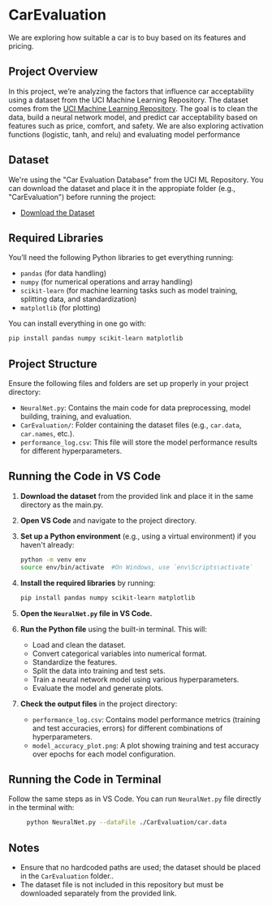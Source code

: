 # CarEvaluation
We are exploring how suitable a car is to buy based on its features and pricing. 

## Project Overview
In this project, we’re analyzing the factors that influence car acceptability using a dataset from the UCI Machine Learning Repository. The dataset comes from the [UCI Machine Learning Repository](https://archive.ics.uci.edu/ml/index.php). The goal is to clean the data, build a neural network model, and predict car acceptability based on features such as price, comfort, and safety. We are also exploring activation functions (logistic, tanh, and relu) and evaluating model performance

## Dataset
We're using the "Car Evaluation Database" from the UCI ML Repository. You can download the dataset and place it in the appropiate folder (e.g., "CarEvaluation") before running the project:
- [Download the Dataset](https://archive.ics.uci.edu/dataset/19/car+evaluation)

## Required Libraries
You’ll need the following Python libraries to get everything running:
- `pandas` (for data handling)
- `numpy` (for numerical operations and array handling)
- `scikit-learn` (for machine learning tasks such as model training, splitting data, and standardization)
- `matplotlib` (for plotting)

You can install everything in one go with:
```bash
pip install pandas numpy scikit-learn matplotlib
```

## Project Structure
Ensure the following files and folders are set up properly in your project directory:
- `NeuralNet.py`: Contains the main code for data preprocessing, model building, training, and evaluation.
- `CarEvaluation/`: Folder containing the dataset files (e.g., `car.data`, `car.names`, etc.).
- `performance_log.csv`: This file will store the model performance results for different hyperparameters.


## Running the Code in VS Code

1. **Download the dataset** from the provided link and place it in the same directory as the main.py.

2. **Open VS Code** and navigate to the project directory.

3. **Set up a Python environment** (e.g., using a virtual environment) if you haven't already:
    ```bash
    python -m venv env
    source env/bin/activate  #On Windows, use `env\Scripts\activate`
    ```

4. **Install the required libraries** by running:
    ```bash
    pip install pandas numpy scikit-learn matplotlib
    ```

5. **Open the `NeuralNet.py` file in VS Code.**

6. **Run the Python file** using the built-in terminal. This will:
    - Load and clean the dataset.
    - Convert categorical variables into numerical format.
    - Standardize the features.
    - Split the data into training and test sets.
    - Train a neural network model using various hyperparameters.
    - Evaluate the model and generate plots.

7. **Check the output files** in the project directory:
    - `performance_log.csv`: Contains model performance metrics (training and test accuracies, errors) for different combinations of hyperparameters.
    - `model_accuracy_plot.png`: A plot showing training and test accuracy over epochs for each model configuration.


## Running the Code in Terminal
Follow the same steps as in VS Code. You can run `NeuralNet.py` file directly in the terminal with:
```bash
     python NeuralNet.py --dataFile ./CarEvaluation/car.data
```
    
## Notes
- Ensure that no hardcoded paths are used; the dataset should be placed in the `CarEvaluation` folder..
- The dataset file is not included in this repository but must be downloaded separately from the provided link.
